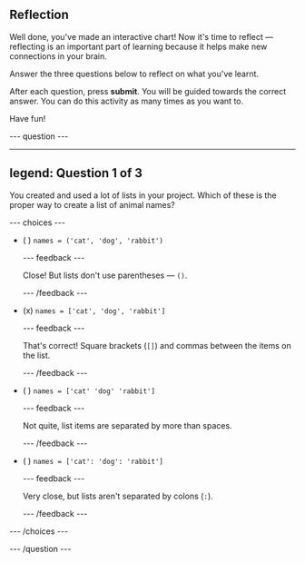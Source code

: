 ## Reflection

Well done, you've made an interactive chart! Now it's time to reflect — reflecting is an important part of learning because it helps make new connections in your brain.

Answer the three questions below to reflect on what you've learnt.

After each question, press **submit**. You will be guided towards the correct answer. You can do this activity as many times as you want to.

Have fun!

--- question ---

---
legend: Question 1 of 3
---

You created and used a lot of lists in your project. Which of these is the proper way to create a list of animal names?

--- choices ---

- ( ) `names = ('cat', 'dog', 'rabbit')`

  --- feedback ---

  Close! But lists don't use parentheses — `()`.

  --- /feedback ---

- (x) `names = ['cat', 'dog', 'rabbit']`

  --- feedback ---

  That's correct! Square brackets (`[]`) and commas between the items on the list.

  --- /feedback ---

- ( ) `names = ['cat' 'dog' 'rabbit']`

  --- feedback ---

  Not quite, list items are separated by more than spaces.

  --- /feedback ---

- ( ) `names = ['cat': 'dog': 'rabbit']`

  --- feedback ---

  Very close, but lists aren't separated by colons (`:`).

  --- /feedback ---

--- /choices ---

--- /question ---
